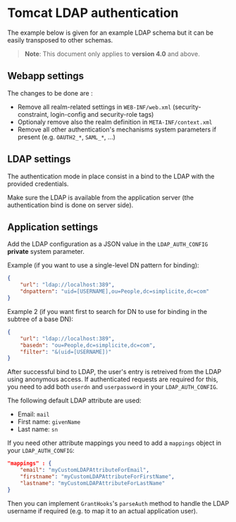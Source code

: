 Tomcat LDAP authentication
==========================

The example below is given for an example LDAP schema but it can be easily
transposed to other schemas.

> **Note**: This document only applies to **version 4.0** and above.

Webapp settings
---------------

The changes to be done are :

- Remove all realm-related settings in `WEB-INF/web.xml` (security-constraint, login-config and security-role tags)
- Optionaly remove also the realm definition in `META-INF/context.xml`
- Remove all other authentication's mechanisms system parameters if present (e.g. `OAUTH2_*`, `SAML_*`, ...)

LDAP settings
-------------

The authentication mode in place consist in a bind to the LDAP with the provided credentials.

Make sure the LDAP is available from the application server (the authentication bind is done on server side).

Application settings
--------------------

Add the LDAP configuration as a JSON value in the `LDAP_AUTH_CONFIG` **private** system parameter.

Example (if you want to use a single-level DN pattern for binding):

```json
{
	"url": "ldap://localhost:389",
	"dnpattern": "uid=[USERNAME],ou=People,dc=simplicite,dc=com"
}
```

Example 2 (if you want first to search for DN to use for binding in the subtree of a base DN):

```json
{
	"url": "ldap://localhost:389",
	"basedn": "ou=People,dc=simplicite,dc=com",
	"filter": "&(uid=[USERNAME])"
}
```

After successful bind to LDAP, the user's entry is retreived from the LDAP using anonymous access.
If authenticated requests are required for this, you need to add both `userdn` and `userpassword` in your `LDAP_AUTH_CONFIG`.

The following default LDAP attribute are used:

- Email: `mail`
- First name: `givenName`
- Last name: `sn`

If you need other attribute mappings you need to add a `mappings` object in your `LDAP_AUTH_CONFIG`:

```json
"mappings" : {
	"email": "myCustomLDAPAttributeForEmail",
	"firstname": "myCustomLDAPAttributeForFirstName",
	"lastname": "myCustomLDAPAttributeForLastName"
}
```

Then you can implement `GrantHooks`'s `parseAuth` method to handle the LDAP username if required (e.g. to map it to an actual application user).
